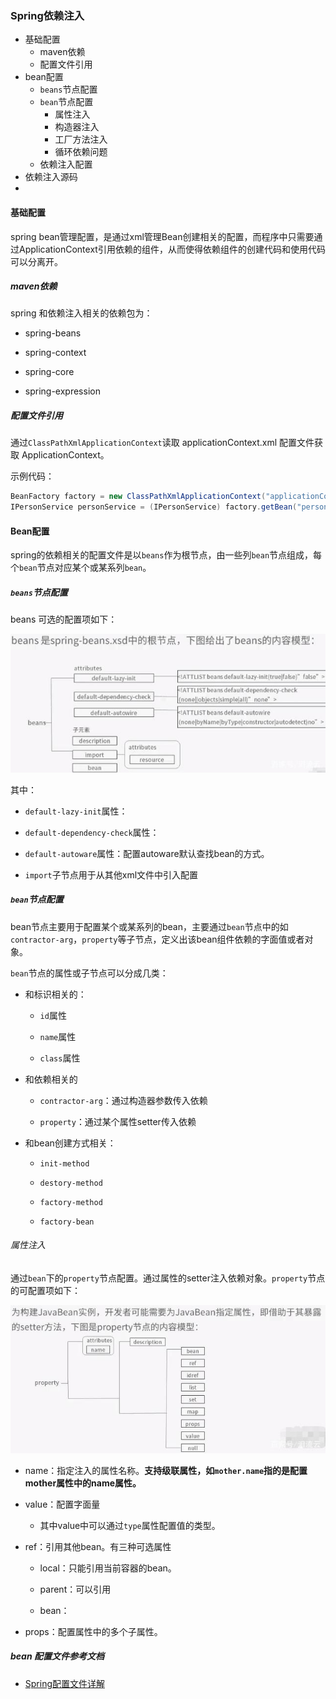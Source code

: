 ### Spring依赖注入

- 基础配置
  - maven依赖
  - 配置文件引用
- bean配置    
  - `beans`节点配置  
  - `bean`节点配置
    - 属性注入
    - 构造器注入
    - 工厂方法注入
    - 循环依赖问题
  - 依赖注入配置 
- 依赖注入源码
- 

#### 基础配置

spring bean管理配置，是通过xml管理Bean创建相关的配置，而程序中只需要通过ApplicationContext引用依赖的组件，从而使得依赖组件的创建代码和使用代码可以分离开。

##### maven依赖

spring 和依赖注入相关的依赖包为：

- spring-beans

- spring-context

- spring-core

- spring-expression

##### 配置文件引用

通过`ClassPathXmlApplicationContext`读取 applicationContext.xml 配置文件获取 ApplicationContext。

示例代码：

```java
BeanFactory factory = new ClassPathXmlApplicationContext("applicationContext.xml");
IPersonService personService = (IPersonService) factory.getBean("personService");
```

#### Bean配置

spring的依赖相关的配置文件是以`beans`作为根节点，由一些列`bean`节点组成，每个`bean`节点对应某个或某系列`bean`。

##### `beans`节点配置

beans 可选的配置项如下：

<img src="img/beans_node.jpeg" title="" alt="" data-align="center">

其中：

- `default-lazy-init`属性：

- `default-dependency-check`属性：

- `default-autoware`属性：配置autoware默认查找bean的方式。

- `import`子节点用于从其他xml文件中引入配置

##### `bean`节点配置

bean节点主要用于配置某个或某系列的bean，主要通过`bean`节点中的如`contractor-arg`，`property`等子节点，定义出该bean组件依赖的字面值或者对象。<br>

`bean`节点的属性或子节点可以分成几类：

- 和标识相关的：
  
  - `id`属性
  
  - `name`属性
  
  - `class`属性

- 和依赖相关的
  
  - `contractor-arg`：通过构造器参数传入依赖
  
  - `property`：通过某个属性setter传入依赖

- 和bean创建方式相关：
  
  - `init-method`
  
  - `destory-method`
  
  - `factory-method`
  
  - `factory-bean`

###### 属性注入

通过`bean`下的`property`节点配置。通过属性的setter注入依赖对象。`property`节点的可配置项如下：

<img src="img/property_node.jpeg" title="" alt="" data-align="center">

- name：指定注入的属性名称。**支持级联属性，如`mother.name`指的是配置mother属性中的name属性。**

- value：配置字面量
  
  - 其中value中可以通过`type`属性配置值的类型。

- ref：引用其他bean。有三种可选属性
  
  - local：只能引用当前容器的bean。
  
  - parent：可以引用
  
  - bean：

- props：配置属性中的多个子属性。

##### bean 配置文件参考文档

- [Spring配置文件详解](https://baijiahao.baidu.com/s?id=1627706479612877818&wfr=spider&for=pc)
